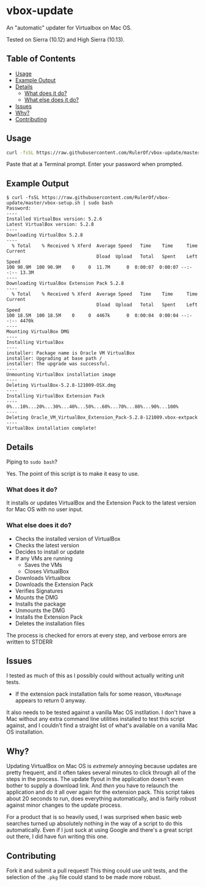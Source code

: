 # vbox-update

An "automatic" updater for Virtualbox on Mac OS.

Tested on Sierra (10.12) and High Sierra (10.13).

<!-- TOC depthFrom:1 depthTo:6 withLinks:1 updateOnSave:0 orderedList:0 -->

## Table of Contents

- [Usage](#usage)
- [Example Output](#example-output)
- [Details](#details)
	- [What does it do?](#what-does-it-do)
	- [What else does it do?](#what-else-does-it-do)
- [Issues](#issues)
- [Why?](#why)
- [Contributing](#contributing)

<!-- /TOC -->

## Usage
```bash
curl -fsSL https://raw.githubusercontent.com/RulerOf/vbox-update/master/vbox-setup.sh | sudo bash
```

Paste that at a Terminal prompt. Enter your password when prompted.

## Example Output

```shell
$ curl -fsSL https://raw.githubusercontent.com/RulerOf/vbox-update/master/vbox-setup.sh | sudo bash
Password:
----
Installed VirtualBox version: 5.2.6
Latest VirtualBox version: 5.2.8
----
Downloading VirtualBox 5.2.8
----
  % Total    % Received % Xferd  Average Speed   Time    Time     Time  Current
                                 Dload  Upload   Total   Spent    Left  Speed
100 90.9M  100 90.9M    0     0  11.7M      0  0:00:07  0:00:07 --:--:-- 13.3M
----
Downloading VirtualBox Extension Pack 5.2.8
----
  % Total    % Received % Xferd  Average Speed   Time    Time     Time  Current
                                 Dload  Upload   Total   Spent    Left  Speed
100 18.5M  100 18.5M    0     0  4467k      0  0:00:04  0:00:04 --:--:-- 4470k
----
Mounting VirtualBox DMG
----
Installing VirtualBox
----
installer: Package name is Oracle VM VirtualBox
installer: Upgrading at base path /
installer: The upgrade was successful.
----
Unmounting VirtualBox installation image
----
Deleting VirtualBox-5.2.8-121009-OSX.dmg
----
Installing VirtualBox Extension Pack
----
0%...10%...20%...30%...40%...50%...60%...70%...80%...90%...100%
----
Deleting Oracle_VM_VirtualBox_Extension_Pack-5.2.8-121009.vbox-extpack
----
VirtualBox installation complete!
```

## Details

Piping to `sudo bash`?

Yes. The point of this script is to make it easy to use.

### What does it do?

It installs or updates VirtualBox and the Extension Pack to the latest version for Mac OS with no user input.

### What else does it do?

- Checks the installed version of VirtualBox
- Checks the latest version
- Decides to install or update
- If any VMs are running
  - Saves the VMs
  - Closes VirtualBox
- Downloads Virtualbox
- Downloads the Extension Pack
- Verifies Signatures
- Mounts the DMG
- Installs the package
- Unmounts the DMG
- Installs the Extension Pack
- Deletes the installation files

The process is checked for errors at every step, and verbose errors are written to STDERR

## Issues

I tested as much of this as I possibly could without actually writing unit tests.

- If the extension pack installation fails for some reason, `VBoxManage` appears to return 0 anyway.

It also needs to be tested against a vanilla Mac OS instllation. I don't have a Mac without any extra command line utilities installed to test this script against, and I couldn't find a straight list of what's available on a vanilla Mac OS installation.

## Why?

Updating VirtualBox on Mac OS is *extremely* annoying because updates are pretty frequent, and it often takes several minutes to click through all of the steps in the process. The update flyout in the application doesn't even bother to supply a download link. And _then_ you have to relaunch the application and do it all over again for the extension pack. This script takes about 20 seconds to run, does everything automatically, and is fairly robust against minor changes to the update process.

For a product that is so heavily used, I was surprised when basic web searches turned up absolutely nothing in the way of a script to do this automatically. Even if I just suck at using Google and there's a great script out there, I did have fun writing this one.

## Contributing

Fork it and submit a pull request! This thing could use unit tests, and the selection of the `.pkg` file could stand to be made more robust.
